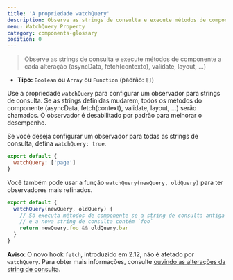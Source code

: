 ```yaml
---
title: 'A propriedade watchQuery'
description: Observe as strings de consulta e execute métodos de componente a cada alteração (asyncData, fetch, validate, layout, ...)
menu: WatchQuery Property
category: components-glossary
position: 0
---
```


> Observe as strings de consulta e execute métodos de componente a cada alteração (asyncData, fetch(contexto), validate, layout, ...)

- **Tipo:** `Boolean` ou `Array` ou `Function` (padrão: `[]`)

Use a propriedade `watchQuery` para configurar um observador para strings de consulta. Se as strings definidas mudarem, todos os métodos do componente (asyncData, fetch(context), validate, layout, ...) serão chamados. O observador é desabilitado por padrão para melhorar o desempenho.

Se você deseja configurar um observador para todas as strings de consulta, defina `watchQuery: true`.

```js
export default {
  watchQuery: ['page']
}
```

Você também pode usar a função `watchQuery(newQuery, oldQuery)` para ter observadores mais refinados.

```js
export default {
  watchQuery(newQuery, oldQuery) {
    // Só executa métodos de componente se a string de consulta antiga continha `bar`
    // e a nova string de consulta contém `foo`
    return newQuery.foo && oldQuery.bar
  }
}
```

<base-alert>

**Aviso**: O novo hook `fetch`, introduzido em 2.12, não é afetado por `watchQuery`. Para obter mais informações, consulte [ouvindo as alterações da string de consulta](/guides/features/data-fetching#the-fetch-hook).

</base-alert>
